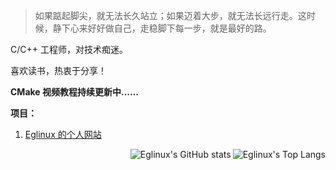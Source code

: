 > 如果踮起脚尖，就无法长久站立；如果迈着大步，就无法长远行走。这时候，静下心来好好做自己，走稳脚下每一步，就是最好的路。

C/C++ 工程师，对技术痴迷。

喜欢读书，热衷于分享！

**CMake 视频教程持续更新中......**

**项目：**

1. [Eglinux 的个人网站](https://www.eglinux.com)

<img  align="right" src="https://github-readme-stats.vercel.app/api/top-langs/?username=elinuxer" alt="Eglinux's Top Langs"/>

<img align="right" src="https://github-readme-stats.vercel.app/api?username=eglinuxer&show_icons=true" alt="Eglinux's GitHub stats"/>
